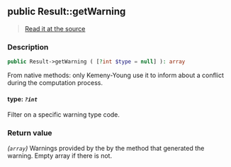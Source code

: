 ## public Result::getWarning

> [Read it at the source](https://github.com/julien-boudry/Condorcet/blob/master/src/Result.php#L340)

### Description    

```php
public Result->getWarning ( [?int $type = null] ): array
```

From native methods: only Kemeny-Young use it to inform about a conflict during the computation process.
    

#### **type:** *`?int`*   
Filter on a specific warning type code.    


### Return value   

*(`array`)* Warnings provided by the by the method that generated the warning. Empty array if there is not.

